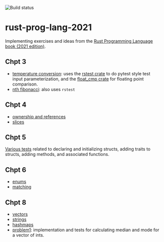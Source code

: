 ![Build status](https://github.com/lhayhurst/rust-prog-lang-2021/actions/workflows/rust.yml/badge.svg)

# rust-prog-lang-2021
Implementing exercises and ideas from the [Rust Programming Language book (2021 edition)](https://doc.rust-lang.org/stable/book/).

## Chpt 3
* [temperature conversion](chpt3/temp_conversion/src/lib.rs): uses the [rstest crate](https://docs.rs/rstest/latest/rstest/) to do pytest style test input parameterization, and the [float_cmp crate](https://docs.rs/float-cmp/latest/float_cmp/) for floating point comparison.
* [nth fibonacci](chpt3/fibonacci/src/lib.rs): also uses `rstest` 

## Chpt 4
* [ownership and references](chpt4/ownership/src/lib.rs)
* [slices](chpt4/slices/src/lib.rs)

## Chpt 5
[Various tests](chpt5/structs/src/lib.rs) related to declaring and initializing structs, adding traits to structs, adding methods, and associated functions.

## Chpt 6
* [enums](chpt6/enums/src/lib.rs)
* [matching](chpt6/patterns/src/lib.rs)

## Chpt 8
* [vectors](chpt8/vec/src/lib.rs)
* [strings](chpt8/string/src/lib.rs)
* [hashmaps](chpt8/hashmap/src/lib.rs)
* [problem1](chpt8/prob1/src/lib.rs): implementation and tests for calculating median and mode for a vector of ints.
